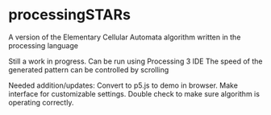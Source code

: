 # processingSTARs

A version of the Elementary Cellular Automata algorithm written in the processing language

Still a work in progress. Can be run using Processing 3 IDE
The speed of the generated pattern can be controlled by scrolling

Needed addition/updates:
Convert to p5.js to demo in browser.
Make interface for customizable settings.
Double check to make sure algorithm is operating correctly.
